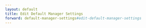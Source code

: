```yaml
---
layout: default
title: Edit Default Manager Settings
forward: default-manager-settings#edit-default-manager-settings
---
```

